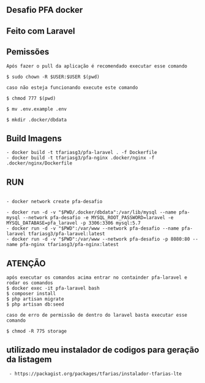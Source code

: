 ## Desafio PFA docker

## Feito com Laravel

## Pemissões

```
Após fazer o pull da aplicação é recomendado executar esse comando

$ sudo chown -R $USER:$USER $(pwd)

caso não esteja funcionando execute este comando

$ chmod 777 $(pwd)

$ mv .env.example .env

$ mkdir .docker/dbdata

```

## Build Imagens

```
- docker build -t tfariasg3/pfa-laravel . -f Dockerfile
- docker build -t tfariasg3/pfa-nginx .docker/nginx -f .docker/nginx/Dockerfile
```

## RUN

```

- docker network create pfa-desafio

- docker run -d -v "$PWD/.docker/dbdata":/var/lib/mysql --name pfa-mysql --network pfa-desafio -e MYSQL_ROOT_PASSWORD=laravel -e MYSQL_DATABASE=pfa_laravel -p 3306:3306 mysql:5.7
- docker run -d -v "$PWD":/var/www --network pfa-desafio --name pfa-laravel tfariasg3/pfa-laravel:latest
- docker run -d -v "$PWD":/var/www --network pfa-desafio -p 8080:80 --name pfa-nginx tfariasg3/pfa-nginx:latest
```

## ATENÇÃO

```
após executar os comandos acima entrar no containder pfa-laravel e rodar os comandos
$ docker exec -it pfa-laravel bash
$ composer install
$ php artisan migrate
$ php artisan db:seed

caso de erro de permissão de dentro do laravel basta executar esse comando

$ chmod -R 775 storage

```

## utilizado meu instalador de codigos para geração da listagem

```
 - https://packagist.org/packages/tfarias/instalador-tfarias-lte
```
